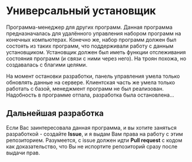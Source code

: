 # Универсальный установщик
Программа-менеджер для других программ. Данная программа предназначалась для удалённого управления набором программ на конечных компьютерах. 
Конечно же, набор программ должен был состоять из таких программ, что поддерживали работу с данным установщиком. Установщик должен был иметь функции отслеживания состояния программ (и связи с ними через него).
На троян похожа, но создавалась с благими целями.

На момент остановки разработки, панель управления умела только обновлять данные на сервере. Клиентская часть же умела только работать с базой, менеджмент программ не был реализован. Надобность в программе отпала, разработка была остановлена...

## Дальнейшая разработка
Если Вас заинтересовала данная программа, и вы хотите заняться разработкой - создайте **Issue**, и я выдам Вам права на работу с этим репозиторием. Разумеется, с issue должен идти **Pull request** с кодом как доказательство, что Вы не испортите репозиторий сразу после выдачи прав.